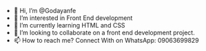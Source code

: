 - 👋 Hi, I’m @Godayanfe
- 👀 I’m interested in Front End development
- 🌱 I’m currently learning HTML and CSS
- 💞️ I’m looking to collaborate on a front end development project.
- 📫 How to reach me? Connect With on WhatsApp: 09063699829 

<!---
Godayanfe/Godayanfe is a ✨ special ✨ repository because its `README.md` (this file) appears on your GitHub profile.
You can click the Preview link to take a look at your changes.
--->

